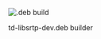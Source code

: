 ![.deb build](https://github.com/tada-team/td-libsrtp-dev/workflows/build/badge.svg)

td-libsrtp-dev.deb builder
